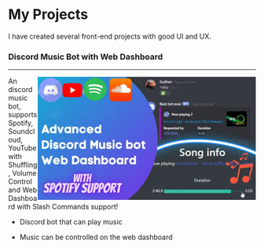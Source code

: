 # My Projects
I have created several front-end projects with good UI and UX. 
<h3>Discord Music Bot with Web Dashboard</h3>
<hr/>
<img align="right" height = "250px" src="https://github.com/SudhanPlayz/Projects/raw/master/assets/dc%20music%20bot.png" >

An discord music bot, supports Spotify, Soundcloud, YouTube with Shuffling, Volume Control and Web Dashboard with Slash Commands support!

- Discord bot that can play music

- Music can be controlled on the web dashboard
